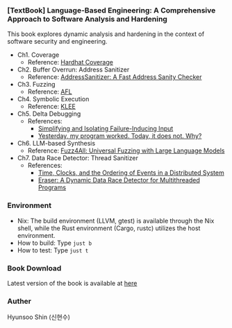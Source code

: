 ### [TextBook] Language-Based Engineering: A Comprehensive Approach to Software Analysis and Hardening

This book explores dynamic analysis and hardening in the context of software security and engineering.

- Ch1. Coverage
    - Reference: [Hardhat Coverage](https://hardhat.org/hardhat2/redirect?r=%2Fhardhat-runner%2Fdocs%2Fguides%2Ftest-contracts)
- Ch2. Buffer Overrun: Address Sanitizer
    - Reference: [AddressSanitizer: A Fast Address Sanity Checker](https://www.usenix.org/system/files/conference/atc12/atc12-final39.pdf)
- Ch3. Fuzzing
    - Reference: [AFL](https://github.com/google/AFL/blob/master/docs/technical_details.txt)
- Ch4. Symbolic Execution
    - Reference: [KLEE](https://klee-se.org/)
- Ch5. Delta Debugging
    - References:
        - [Simplifying and Isolating Failure-Inducing Input](https://www.cs.purdue.edu/homes/xyzhang/fall07/Papers/delta-debugging.pdf)
        - [Yesterday, my program worked. Today, it does not. Why?](https://dl.acm.org/doi/10.1145/318774.318946)
- Ch6. LLM-based Synthesis
    - Reference: [Fuzz4All: Universal Fuzzing with Large Language Models](https://fuzz4all.github.io/)
- Ch7. Data Race Detector: Thread Sanitizer
    - References:
        - [Time, Clocks, and the Ordering of Events in a Distributed System](https://lamport.azurewebsites.net/pubs/time-clocks.pdf)
        - [Eraser: A Dynamic Data Race Detector for Multithreaded Programs](https://dl.acm.org/doi/pdf/10.1145/265924.265927)

### Environment
- Nix: The build environment (LLVM, gtest) is available through the Nix shell, while the Rust environment (Cargo, rustc) utilizes the host environment.
- How to build: Type `just b`
- How to test: Type `just t`

### Book Download
Latest version of the book is available at [here](pdf/lbe.pdf)

### Auther

Hyunsoo Shin (신현수)
